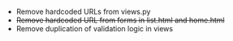 * Remove hardcoded URLs from views.py
* ~~Remove hardcoded URL from forms in list.html and home.html~~
* Remove duplication of validation logic in views
